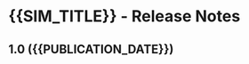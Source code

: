 # {{SIM_TITLE}} - Release Notes
<!-- 
Instructions:
* Replace {{SIM_TITLE}} with the simulation title.
* For a published version, replace {{PUBLICATION_DATE}} with the publication date, in year-month-day format, e.g. "2025-05-16".
* For a version that has not been published yet, replace {{PUBLICATION_DATE}} with "in progress".
* Make sure version numbers are correct, in MAJOR.MINOR format, e.g. 1.2
* For a 1.0 release, only the 1.0 heading and date is needed. This included ports of legacy sims.
* Developer and designer should collaborate on what to include for any release beyond 1.0. 
* For each new MAJOR.MINOR version, add a section to the top of the doc - reverse chronological order, with the most-recent version at the top.

For an exemplar, see https://github.com/phetsims/balancing-chemical-equations/blob/main/doc/release-notes.md
-->

<!-- 
## 1.1 ({{PUBLICATION_DATE}})

### New Features
* Describe a new feature.
* 

### Bug Fixes
* Describe a bug fix.
* 

### Other Changes
* Describe a change.
* ⚠️ Use this icon for a change that is breaking, removes a feature, etc. 
*
-->

## 1.0 ({{PUBLICATION_DATE}})
